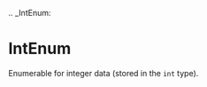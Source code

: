 [//]: # (THE CONTENT BELOW IS GENERATED. DO NOT EDIT.)
.. _IntEnum:

# IntEnum
[//]: # (ADD YOUR NOTES BELOW. THESE WILL BE PICKED EVERY TIME THE DOCS ARE REGENERATED. //end)

Enumerable for integer data (stored in the ``int`` type).
